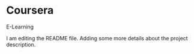 # Coursera
E-Learning



I am editing the README file. Adding some more details about the project description.
